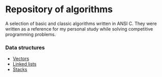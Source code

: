 # Repository of algorithms

A selection of basic and classic algorithms written in ANSI C. They were
written as a reference for my personal study while solving competitive
programming problems.

### Data structures

* [Vectors](structure/vector.md)
* [Linked lists](structure/linked-list.md)
* [Stacks](structure/stack.md)
